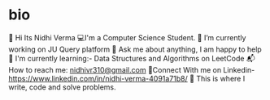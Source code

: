 # bio
👋 Hi Its Nidhi Verma
💻I'm a Computer Science Student.
🔭 I’m currently working on JU Query platform
💬 Ask me about anything, I am happy to help
🌱 I'm currently learning:-
Data Structures and Algorithms on LeetCode
📬 How to reach me: nidhivr310@gmail.com
🤝Connect With me on Linkedin- https://www.linkedin.com/in/nidhi-verma-4091a71b8/
💪 This is where I write, code and solve problems.

